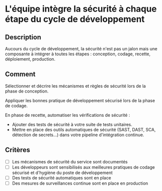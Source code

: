 # L'équipe intègre la sécurité à chaque étape du cycle de développement

## Description

Aucours du cycle de développement, la sécurité n'est pas un jalon mais une
composante à intégrer à toutes les étapes : conception, codage, recette,
déploiement, production.

## Comment

Sélectionner et décrire les mécanismes et règles de sécurité lors de la phase
de conception.

Appliquer les bonnes pratique de développement sécurisé lors de la phase de
codage.

En phase de recette, automatiser les vérifications de sécurité :

- Ajouter des tests de sécurité à votre suite de tests unitaires.
- Mettre en place des outils automatiques de sécurité (SAST, DAST, SCA,
 détection de secrets...) dans votre pipeline d'intégration continue.

## Critères

- [ ] Les mécanismes de sécurité du service sont documentés
- [ ] Les développeurs sont sensibilisés aux meilleures pratiques de codage
sécurisé et d'hygiène du poste de développement
- [ ] Des tests de sécurité automatiques sont en place
- [ ] Des mesures de surveillances continue sont en place en production
